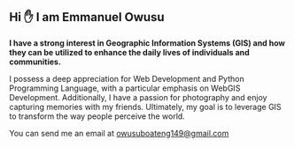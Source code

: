 ## Hi ✋ I am Emmanuel Owusu 

**I have a strong interest in Geographic Information Systems (GIS) and how they can be utilized to enhance the daily lives of individuals and communities.**

I possess a deep appreciation for Web Development and Python Programming Language, with a particular emphasis on WebGIS Development. Additionally, I have a passion for photography and enjoy capturing memories with my friends. Ultimately, my goal is to leverage GIS to transform the way people perceive the world.

You can send me an email at owusuboateng149@gmail.com
